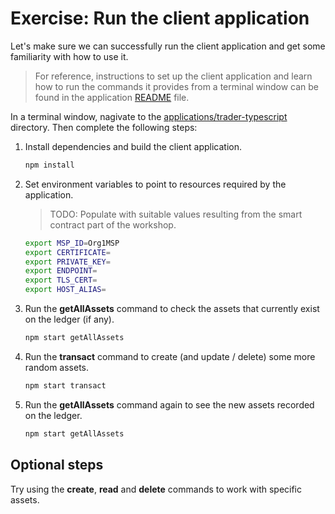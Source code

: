 # Exercise: Run the client application

Let's make sure we can successfully run the client application and get some familiarity with how to use it.

> For reference, instructions to set up the client application and learn how to run the commands it provides from a terminal window can be found in the application [README](../../applications/trader-typescript/README.md) file.

In a terminal window, nagivate to the [applications/trader-typescript](../../applications/trader-typescript/) directory. Then complete the following steps:

1. Install dependencies and build the client application.
    ```bash
    npm install
    ```

1. Set environment variables to point to resources required by the application.
    > TODO: Populate with suitable values resulting from the smart contract part of the workshop.
    ```bash
    export MSP_ID=Org1MSP
    export CERTIFICATE=
    export PRIVATE_KEY=
    export ENDPOINT=
    export TLS_CERT=
    export HOST_ALIAS=
    ```

1. Run the **getAllAssets** command to check the assets that currently exist on the ledger (if any).
    ```bash
    npm start getAllAssets
    ```

1. Run the **transact** command to create (and update / delete) some more random assets.
    ```bash
    npm start transact
    ```

1. Run the **getAllAssets** command again to see the new assets recorded on the ledger.
    ```bash
    npm start getAllAssets
    ```

## Optional steps

Try using the **create**, **read** and **delete** commands to work with specific assets.
